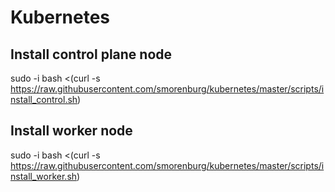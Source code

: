 # Kubernetes

## Install control plane node
sudo -i
bash <(curl -s https://raw.githubusercontent.com/smorenburg/kubernetes/master/scripts/install_control.sh)

## Install worker node
sudo -i
bash <(curl -s https://raw.githubusercontent.com/smorenburg/kubernetes/master/scripts/install_worker.sh)
